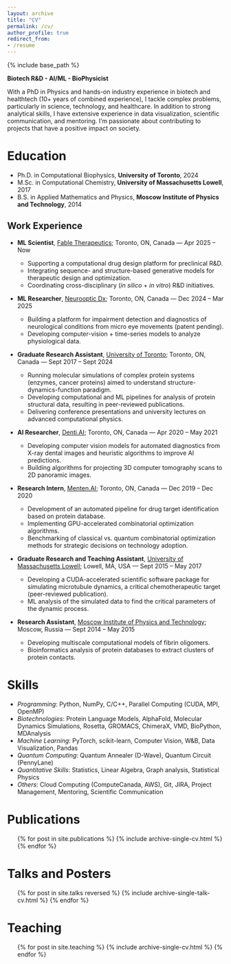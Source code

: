 ```yaml
---
layout: archive
title: "CV"
permalink: /cv/
author_profile: true
redirect_from: 
- /resume
---
```


{% include base_path %}

**Biotech R&D - AI/ML - BioPhysicist**

With a PhD in Physics and hands-on industry experience in biotech and healthtech (10+ years of combined experience), I  tackle complex problems, particularly in science, technology, and healthcare. In addition to strong analytical skills, I have extensive experience in data visualization, scientific communication, and mentoring. I’m passionate about contributing to projects that have a positive impact on society.

Education
======
* Ph.D. in Computational Biophysics, **University of Toronto**, 2024
* M.Sc. in Computational Chemistry, **University of Massachusetts Lowell**, 2017
* B.S. in Applied Mathematics and Physics, **Moscow Institute of Physics and Technology**, 2014

## Work Experience

* **ML Scientist**, [Fable Therapeutics](https://www.fabletherapeutics.com/); Toronto, ON, Canada — Apr 2025 – Now
    - Supporting a computational drug design platform for preclinical R&D.
    - Integrating sequence- and structure-based generative models for therapeutic design and optimization.
    - Coordinating cross-disciplinary (*in silico* + *in vitro*) R&D initiatives.

* **ML Researcher**, [Neurooptic Dx](https://neuroopticdx.com/); Toronto, ON, Canada — Dec 2024 – Mar 2025
    - Building a platform for impairment detection and diagnostics of neurological conditions from micro eye movements (patent pending).
    - Developing computer-vision + time-series models to analyze physiological data. 

* **Graduate Research Assistant**, [University of Toronto](https://rauscher-group.physics.utoronto.ca/); Toronto, ON, Canada — Sept 2017 – Sept 2024
    - Running molecular simulations of complex protein systems (enzymes, cancer proteins) aimed to understand structure-dynamics-function paradigm.
    - Developing computational and ML pipelines for analysis of protein structural data, resulting in peer-reviewed publications.
    - Delivering conference presentations and university lectures on advanced computational physics.

* **AI Researcher**, [Denti.AI](https://www.denti.ai/); Toronto, ON, Canada — Apr 2020 – May 2021
    - Developing computer vision models for automated diagnostics from X-ray dental images and heuristic algorithms to improve AI predictions.
    - Building algorithms for projecting 3D computer tomography scans to 2D panoramic images.

* **Research Intern**, [Menten.AI](https://www.menten.ai/); Toronto, ON, Canada — Dec 2019 – Dec 2020
    - Development of an automated pipeline for drug target identification based on protein database.
    - Implementing GPU-accelerated combinatorial optimization algorithms.
    - Benchmarking of classical vs. quantum combinatorial optimization methods for strategic decisions on technology adoption.

* **Graduate Research and Teaching Assistant**, [University of Massachusetts Lowell](https://faculty.uml.edu//vbarsegov/); Lowell, MA, USA — Sept 2015 – May 2017
    - Developing a CUDA-accelerated scientific software package for simulating microtubule dynamics, a critical chemotherapeutic target (peer-reviewed publication).
    - ML analysis of the simulated data to find the critical parameters of the dynamic process.

* **Research Assistant**, [Moscow Institute of Physics and Technology](https://mipt.ru/english/research/labs/computer-and-mathematical-modelling-of-biological-systems-lab); Moscow, Russia — Sept 2014 – May 2015
    - Developing multiscale computational models of fibrin oligomers.
    - Bioinformatics analysis of protein databases to extract clusters of protein contacts.
 
Skills
======
- _Programming_: Python, NumPy, C/C++, Parallel Computing (CUDA, MPI, OpenMP)
- _Biotechnologies_: Protein Language Models, AlphaFold, Molecular Dynamics Simulations, Rosetta, GROMACS, ChimeraX, VMD, BioPython, MDAnalysis
- _Machine Learning_: PyTorch, scikit-learn, Computer Vision, W&B, Data Visualization, Pandas
- _Quantum Computing_: Quantum Annealer (D-Wave), Quantum Circuit (PennyLane)
- _Quantitative Skills_: Statistics, Linear Algebra, Graph analysis, Statistical Physics
- _Others_: Cloud Computing (ComputeCanada, AWS), Git, JIRA, Project Management, Mentoring, Scientific Communication

Publications
======
  <ul>{% for post in site.publications %}
    {% include archive-single-cv.html %}
  {% endfor %}</ul>

Talks and Posters
======
  <ul>{% for post in site.talks reversed %}
    {% include archive-single-talk-cv.html %}
  {% endfor %}</ul>
  
Teaching
======
  <ul>{% for post in site.teaching %}
    {% include archive-single-cv.html %}
  {% endfor %}</ul>
  

